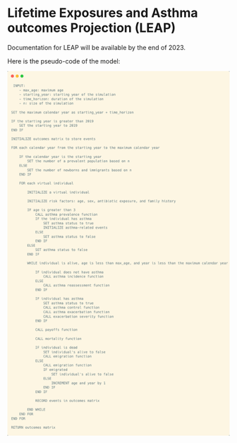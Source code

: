# Lifetime Exposures and Asthma outcomes Projection (LEAP)

Documentation for LEAP will be available by the end of 2023.

Here is the pseudo-code of the model:

![Pseudocode](documentation/pseudocode.png)